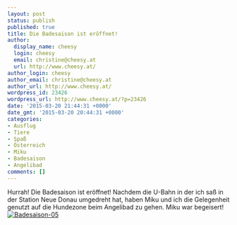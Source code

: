 ```yaml
---
layout: post
status: publish
published: true
title: Die Badesaison ist eröffnet!
author:
  display_name: cheesy
  login: cheesy
  email: christine@cheesy.at
  url: http://www.cheesy.at/
author_login: cheesy
author_email: christine@cheesy.at
author_url: http://www.cheesy.at/
wordpress_id: 23426
wordpress_url: http://www.cheesy.at/?p=23426
date: '2015-03-20 21:44:31 +0000'
date_gmt: '2015-03-20 20:44:31 +0000'
categories:
- Ausflug
- Tiere
- Spaß
- Österreich
- Miku
- Badesaison
- Angelibad
comments: []
---
```

Hurrah! Die Badesaison ist eröffnet! Nachdem die U-Bahn in der ich saß in der Station Neue Donau umgedreht hat, haben Miku und ich die Gelegenheit genutzt auf die Hundezone beim Angelibad zu gehen. Miku war begeisert!
[![Badesaison-05](http://www.cheesy.at/wp-content/uploads/Badesaison-05.jpg)](http://www.cheesy.at/fotos/ausfluege/badesaison-eroeffnung/ "Badesaison Eröffnung")
